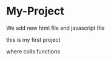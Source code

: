 # My-Project
We add new html file and javascript file

this is my first project 

where colls functions